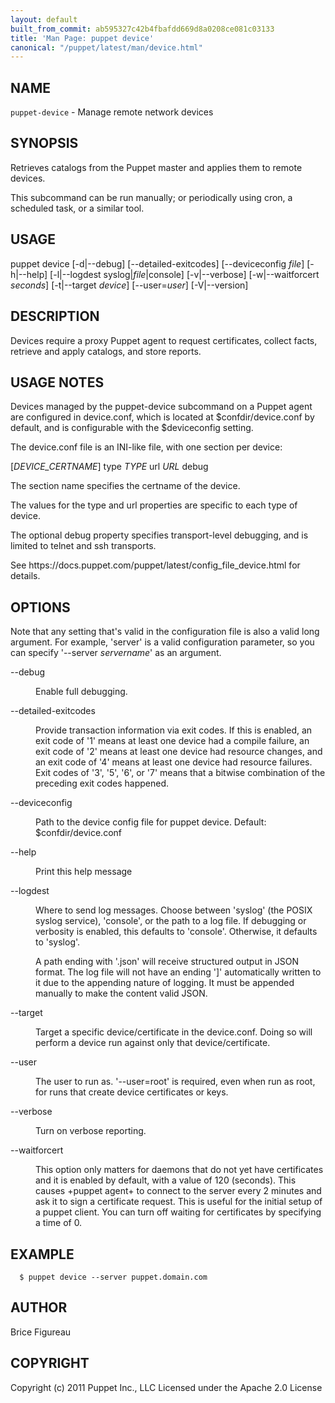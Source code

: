 ```yaml
---
layout: default
built_from_commit: ab595327c42b4fbafdd669d8a0208ce081c03133
title: 'Man Page: puppet device'
canonical: "/puppet/latest/man/device.html"
---
```


<div class='mp'>
<h2 id="NAME">NAME</h2>
<p class="man-name">
  <code>puppet-device</code> - <span class="man-whatis">Manage remote network devices</span>
</p>

<h2 id="SYNOPSIS">SYNOPSIS</h2>

<p>Retrieves catalogs from the Puppet master and applies them to remote devices.</p>

<p>This subcommand can be run manually; or periodically using cron,
a scheduled task, or a similar tool.</p>

<h2 id="USAGE">USAGE</h2>

<p>  puppet device [-d|--debug] [--detailed-exitcodes] [--deviceconfig <var>file</var>]
                [-h|--help] [-l|--logdest syslog|<var>file</var>|console]
                [-v|--verbose] [-w|--waitforcert <var>seconds</var>]
                [-t|--target <var>device</var>] [--user=<var>user</var>] [-V|--version]</p>

<h2 id="DESCRIPTION">DESCRIPTION</h2>

<p>Devices require a proxy Puppet agent to request certificates, collect facts,
retrieve and apply catalogs, and store reports.</p>

<h2 id="USAGE-NOTES">USAGE NOTES</h2>

<p>Devices managed by the puppet-device subcommand on a Puppet agent are
configured in device.conf, which is located at $confdir/device.conf by default,
and is configurable with the $deviceconfig setting.</p>

<p>The device.conf file is an INI-like file, with one section per device:</p>

<p>[<var>DEVICE_CERTNAME</var>]
type <var>TYPE</var>
url <var>URL</var>
debug</p>

<p>The section name specifies the certname of the device.</p>

<p>The values for the type and url properties are specific to each type of device.</p>

<p>The optional debug property specifies transport-level debugging,
and is limited to telnet and ssh transports.</p>

<p>See https://docs.puppet.com/puppet/latest/config_file_device.html for details.</p>

<h2 id="OPTIONS">OPTIONS</h2>

<p>Note that any setting that's valid in the configuration file is also a valid
long argument. For example, 'server' is a valid configuration parameter, so
you can specify '--server <var>servername</var>' as an argument.</p>

<dl>
<dt class="flush">--debug</dt><dd><p>Enable full debugging.</p></dd>
<dt>--detailed-exitcodes</dt><dd><p>Provide transaction information via exit codes. If this is enabled, an exit
code of '1' means at least one device had a compile failure, an exit code of
'2' means at least one device had resource changes, and an exit code of '4'
means at least one device had resource failures. Exit codes of '3', '5', '6',
or '7' means that a bitwise combination of the preceding exit codes happened.</p></dd>
<dt>--deviceconfig</dt><dd><p>Path to the device config file for puppet device.
Default: $confdir/device.conf</p></dd>
<dt class="flush">--help</dt><dd><p>Print this help message</p></dd>
<dt>--logdest</dt><dd><p>Where to send log messages. Choose between 'syslog' (the POSIX syslog
service), 'console', or the path to a log file. If debugging or verbosity is
enabled, this defaults to 'console'. Otherwise, it defaults to 'syslog'.</p>

<p>A path ending with '.json' will receive structured output in JSON format. The
log file will not have an ending ']' automatically written to it due to the
appending nature of logging. It must be appended manually to make the content
valid JSON.</p></dd>
<dt>--target</dt><dd><p>Target a specific device/certificate in the device.conf. Doing so will perform a
device run against only that device/certificate.</p></dd>
<dt class="flush">--user</dt><dd><p>The user to run as. '--user=root' is required, even when run as root,
for runs that create device certificates or keys.</p></dd>
<dt>--verbose</dt><dd><p>Turn on verbose reporting.</p></dd>
<dt>--waitforcert</dt><dd><p>This option only matters for daemons that do not yet have certificates
and it is enabled by default, with a value of 120 (seconds).  This causes
+puppet agent+ to connect to the server every 2 minutes and ask it to sign a
certificate request.  This is useful for the initial setup of a puppet
client.  You can turn off waiting for certificates by specifying a time of 0.</p></dd>
</dl>


<h2 id="EXAMPLE">EXAMPLE</h2>

<pre><code>  $ puppet device --server puppet.domain.com
</code></pre>

<h2 id="AUTHOR">AUTHOR</h2>

<p>Brice Figureau</p>

<h2 id="COPYRIGHT">COPYRIGHT</h2>

<p>Copyright (c) 2011 Puppet Inc., LLC
Licensed under the Apache 2.0 License</p>

</div>
